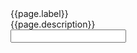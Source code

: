 
<div class="usa-form-group">
  <label class="usa-label" id="appointment-date-label" for="appointment-date"
    >{{page.label}}</label
  >
  <div class="usa-hint" id="appointment-date-hint">{{page.description}}</div>
  <div class="usa-date-picker">
    <input
      class="usa-input"
      id="appointment-date"
      name="appointment-date"
      aria-labelledby="appointment-date-label"
      aria-describedby="appointment-date-hint"
    />
  </div>
</div>